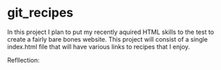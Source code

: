 # git_recipes
In this project I plan to put my recently aquired HTML skills to the test to create a fairly bare bones website. This project will consist of a single index.html file that will have various links to recipes that I enjoy.

Refllection: